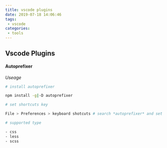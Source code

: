 ```yaml
---
title: vscode plugins
date: 2019-07-18 14:06:46
tags:
 - vscode
categories:
 - tools
---
```



## Vscode Plugins


#### Autoprefixer

*Useage*

```bash
# install autoprefixer

npm install -g|-D autoprefixer

# set shortcuts key

File > Preferences > keyboard shotcuts # search *autoprefixer* and set any key you like

# supported type

- css
- less
- scss


```
